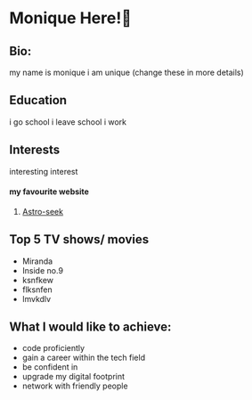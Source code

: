 <!--Add your name as a level 1 heading-->
# Monique Here!💫
<!--1. Add Bio, Education and Interests as level 2 headings-->
## Bio:
my name is monique i am unique (change these in more details)
## Education
i go school i leave school i work
## Interests
interesting interest 
<!--1. Add a link to your favourite website-->
#### my favourite website 
1. [Astro-seek](https://astro-seek.com)
###
<!--1. Add an ordered list of your top 5 TV shows or movies-->
## Top 5 TV shows/ movies
- Miranda
- Inside no.9
- ksnfkew
- flksnfen
- lmvkdlv
<!--1. Add task list of what you want to achieve during the bootcamp.-->
## What I would like to achieve:
- code proficiently 
- gain a career within the tech field
- be confident in
- upgrade my digital footprint
- network with friendly people